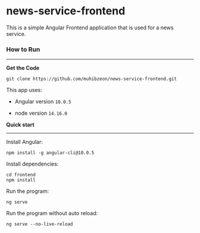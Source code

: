 # news-service-frontend

This is a simple Angular Frontend application that is used for a news service.

### How to Run

<hr>

**Get the Code**
```
git clone https://github.com/muhibzeon/news-service-frontend.git
```

This app uses:

- Angular version `10.0.5`

- node version `14.16.0`

**Quick start**<br>
<hr>

Install Angular:
```
npm install -g angular-cli@10.0.5
```

Install dependencies:
```
cd frontend
npm install
```
Run the program:
```
ng serve
```
Run the program without auto reload:
```
ng serve --no-live-reload
```

